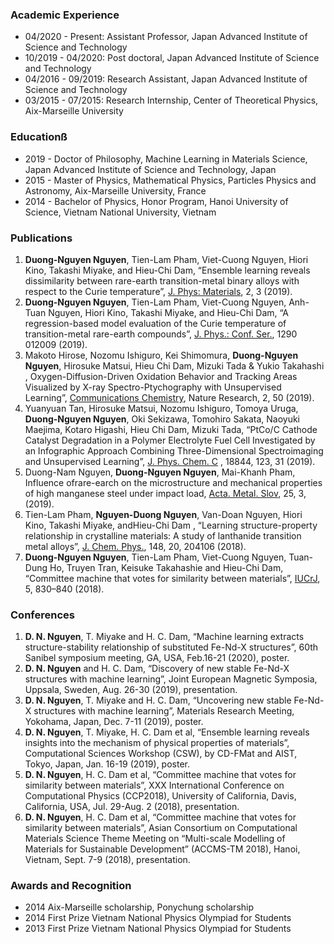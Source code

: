### Academic Experience
- 04/2020 - Present: Assistant Professor, Japan Advanced Institute of Science and Technology
- 10/2019 - 04/2020: Post doctoral, Japan Advanced Institute of Science and Technology
- 04/2016 - 09/2019: Research Assistant, Japan Advanced Institute of Science and Technology
- 03/2015 - 07/2015: Research Internship, Center of Theoretical Physics, Aix-Marseille University


### Educationß
- 2019 - Doctor of Philosophy, Machine Learning in Materials Science, Japan Advanced Institute of Science and Technology, Japan
- 2015 - Master of Physics, Mathematical Physics, Particles Physics and Astronomy, Aix-Marseille University, France
- 2014 - Bachelor of Physics, Honor Program, Hanoi University of Science, Vietnam National University, Vietnam

### Publications
1. **Duong-Nguyen Nguyen**, Tien-Lam Pham, Viet-Cuong Nguyen, Hiori Kino, Takashi Miyake, and Hieu-Chi Dam, “Ensemble learning reveals dissimilarity between rare-earth transition-metal binary alloys with respect to the Curie temperature”, [J. Phys: Materials](https://iopscience.iop.org/article/10.1088/2515-7639/ab1738), 2, 3 (2019).
2. **Duong-Nguyen Nguyen**, Tien-Lam Pham, Viet-Cuong Nguyen, Anh-Tuan Nguyen, Hiori Kino, Takashi Miyake, and Hieu-Chi
Dam, “A regression-based model evaluation of the Curie temperature of transition-metal rare-earth compounds”, [J. Phys.: Conf. Ser.](https://iopscience.iop.org/article/10.1088/1742-6596/1290/1/012009/pdf), 1290 012009 (2019).
3. Makoto Hirose, Nozomu Ishiguro, Kei Shimomura, **Duong-Nguyen Nguyen**, Hirosuke Matsui, Hieu Chi Dam, Mizuki Tada & Yukio Takahashi , Oxygen-Diffusion-Driven Oxidation Behavior and Tracking Areas Visualized by X-ray Spectro-Ptychography with Unsupervised Learning”, [Communications Chemistry](https://www.nature.com/articles/s42004-019-0147-y), Nature Research, 2, 50 (2019).
4. Yuanyuan Tan, Hirosuke Matsui, Nozomu Ishiguro, Tomoya Uruga, **Duong-Nguyen Nguyen**, Oki Sekizawa, Tomohiro Sakata, Naoyuki Maejima, Kotaro Higashi, Hieu Chi Dam, Mizuki Tada, “PtCo/C Cathode Catalyst Degradation in a Polymer Electrolyte Fuel Cell Investigated by an Infographic Approach Combining Three-Dimensional Spectroimaging and Unsupervised Learning”, [J. Phys. Chem. C](https://pubs.acs.org/doi/10.1021/acs.jpcc.9b05005) , 18844, 123, 31 (2019).
5. Duong-Nam Nguyen, **Duong-Nguyen Nguyen**, Mai-Khanh Pham, Influence ofrare-earch on the microstructure and mechanical properties of high manganese steel under impact load, [Acta. Metal. Slov](http://www.qip-journal.eu/index.php/ams/article/view/1309), 25, 3, (2019).
5. Tien-Lam Pham, **Nguyen-Duong Nguyen**, Van-Doan Nguyen, Hiori Kino, Takashi Miyake, andHieu-Chi Dam , “Learning structure-property relationship in crystalline materials: A study of lanthanide transition metal alloys”, [J. Chem. Phys.](https://aip.scitation.org/doi/10.1063/1.5021089), 148, 20, 204106 (2018).
6. **Duong-Nguyen Nguyen**, Tien-Lam Pham, Viet-Cuong Nguyen, Tuan-Dung Ho, Truyen Tran, Keisuke Takahashie and Hieu-Chi Dam, “Committee machine that votes for similarity between materials”, [IUCrJ](https://journals.iucr.org/m/issues/2018/06/00/zx5015/?fbclid=IwAR0c55Mr4zeUs-rp7ID4X6rpymihTteORauOqZBoPi9DJQZ08LaQjDKiKhk), 5, 830–840 (2018).

### Conferences
1. **D. N. Nguyen**, T. Miyake and H. C. Dam, “Machine learning extracts structure-stability relationship of substituted Fe-Nd-X structures”, 60th Sanibel symposium meeting, GA, USA, Feb.16-21 (2020), poster.
2. **D. N. Nguyen** and H. C. Dam, “Discovery of new stable Fe-Nd-X structures with machine learning”, Joint European Magnetic Symposia, Uppsala, Sweden, Aug. 26-30 (2019), presentation.
3. **D. N. Nguyen**, T. Miyake and H. C. Dam, “Uncovering new stable Fe-Nd-X structures with machine learning”, Materials Research Meeting, Yokohama, Japan, Dec. 7-11 (2019), poster.
4. **D. N. Nguyen**, T. Miyake, H. C. Dam et al, “Ensemble learning reveals insights into the mechanism of physical properties of materials”, Computational Sciences Workshop (CSW), by CD-FMat and AIST, Tokyo, Japan, Jan. 16-19 (2019), poster.
5. **D. N. Nguyen**, H. C. Dam et al, “Committee machine that votes for similarity between materials”, XXX International Conference on Computational Physics (CCP2018), University of California, Davis, California, USA, Jul. 29-Aug. 2 (2018), presentation.
6. **D. N. Nguyen**, H. C. Dam et al, “Committee machine that votes for similarity between materials”, Asian Consortium on Computational Materials Science Theme Meeting on “Multi-scale Modelling of Materials for Sustainable Development” (ACCMS-TM 2018), Hanoi, Vietnam, Sept. 7-9 (2018), presentation.


### Awards and Recognition
- 2014 Aix-Marseille scholarship, Ponychung scholarship
- 2014 First Prize Vietnam National Physics Olympiad for Students
- 2013 First Prize Vietnam National Physics Olympiad for Students
